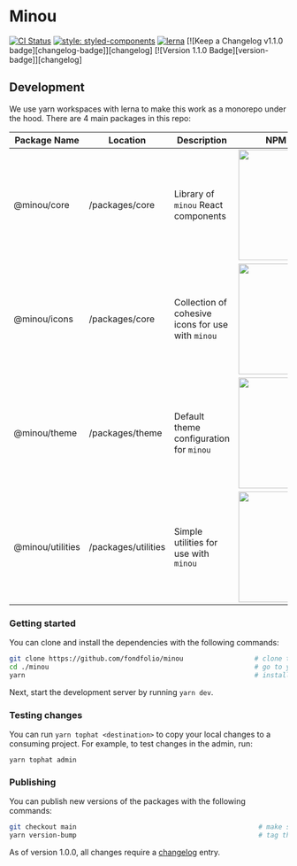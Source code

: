 # Minou

[![CI Status](https://github.com/fondfolio/minou/workflows/CI/badge.svg)](https://github.com/fondfolio/minou/actions)
[![style: styled-components](https://img.shields.io/badge/style-%F0%9F%92%85%20styled--components-orange.svg?colorB=daa357&colorA=db748e)](https://github.com/styled-components/styled-components)
[![lerna](https://img.shields.io/badge/maintained%20with-lerna-cc00ff.svg)](https://lernajs.io/)
[![Keep a Changelog v1.1.0 badge][changelog-badge]][changelog] [![Version 1.1.0 Badge][version-badge]][changelog]

## Development

We use yarn workspaces with lerna to make this work as a monorepo under the hood. There are 4 main packages in this repo:

| Package Name     | Location            | Description                                       | NPM Version                                                                                                                               |
| ---------------- | ------------------- | ------------------------------------------------- | ----------------------------------------------------------------------------------------------------------------------------------------- |
| @minou/core      | /packages/core      | Library of `minou` React components               | <a href="https://badge.fury.io/js/%40minou%2Fcore"><img src="https://badge.fury.io/js/%40minou%2Fcore.svg" width="200px" /></a>           |
| @minou/icons     | /packages/core      | Collection of cohesive icons for use with `minou` | <a href="https://badge.fury.io/js/%40minou%2Ficons"><img src="https://badge.fury.io/js/%40minou%2Ficons.svg" width="200px" /></a>         |
| @minou/theme     | /packages/theme     | Default theme configuration for `minou`           | <a href="https://badge.fury.io/js/%40minou%2Ftheme"><img src="https://badge.fury.io/js/%40minou%2Ftheme.svg" width="200px" /></a>         |
| @minou/utilities | /packages/utilities | Simple utilities for use with `minou`             | <a href="https://badge.fury.io/js/%40minou%2Futilities"><img src="https://badge.fury.io/js/%40minou%2Futilities.svg" width="200px" /></a> |

### Getting started

You can clone and install the dependencies with the following commands:

```bash
git clone https://github.com/fondfolio/minou                  # clone this repo
cd ./minou                                                    # go to your local clone
yarn                                                          # install dependencies
```

Next, start the development server by running `yarn dev`.

### Testing changes

You can run `yarn tophat <destination>` to copy your local changes to a consuming project. For example, to test changes in the admin, run:

```
yarn tophat admin
```

### Publishing

You can publish new versions of the packages with the following commands:

```bash
git checkout main                                              # make sure you are on the main branch
yarn version-bump                                              # tag the new version
```

As of version 1.0.0, all changes require a [changelog](./CHANGELOG.md) entry.
